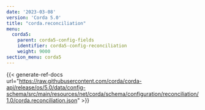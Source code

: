 ```yaml
---
date: '2023-03-08'
version: 'Corda 5.0'
title: "corda.reconciliation"
menu:
  corda5:
    parent: corda5-config-fields
    identifier: corda5-config-reconciliation
    weight: 9000
section_menu: corda5
---
```


{{< generate-ref-docs url="https://raw.githubusercontent.com/corda/corda-api/release/os/5.0/data/config-schema/src/main/resources/net/corda/schema/configuration/reconciliation/1.0/corda.reconciliation.json" >}}